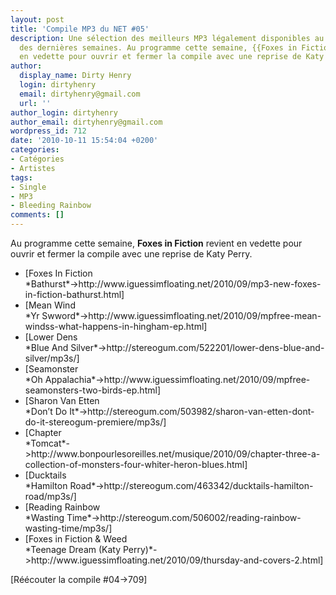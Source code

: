 ```yaml
---
layout: post
title: 'Compile MP3 du NET #05'
description: Une sélection des meilleurs MP3 légalement disponibles au téléchargement
  des dernières semaines. Au programme cette semaine, {{Foxes in Fiction}} revient
  en vedette pour ouvrir et fermer la compile avec une reprise de Katy Perry.
author:
  display_name: Dirty Henry
  login: dirtyhenry
  email: dirtyhenry@gmail.com
  url: ''
author_login: dirtyhenry
author_email: dirtyhenry@gmail.com
wordpress_id: 712
date: '2010-10-11 15:54:04 +0200'
categories:
- Catégories
- Artistes
tags:
- Single
- MP3
- Bleeding Rainbow
comments: []
---
```

Au programme cette semaine, __Foxes in Fiction__ revient en vedette pour ouvrir et fermer la compile avec une reprise de Katy Perry.

<ul class="polaroids">

<li><div class=polaroid>[<img410>Foxes In Fiction<br />*Bathurst*->http://www.iguessimfloating.net/2010/09/mp3-new-foxes-in-fiction-bathurst.html]</div></li>
<li><div class=polaroid>[<img411>Mean Wind<br />*Yr Swword*->http://www.iguessimfloating.net/2010/09/mpfree-mean-windss-what-happens-in-hingham-ep.html]</div></li>
<li><div class=polaroid>[<img412>Lower Dens<br />*Blue And Silver*->http://stereogum.com/522201/lower-dens-blue-and-silver/mp3s/]</div></li>
<li><div class=polaroid>[<img413>Seamonster<br />*Oh Appalachia*->http://www.iguessimfloating.net/2010/09/mpfree-seamonsters-two-birds-ep.html]</div></li>
<li><div class=polaroid>[<img414>Sharon Van Etten<br />*Don’t Do It*->http://stereogum.com/503982/sharon-van-etten-dont-do-it-stereogum-premiere/mp3s/]</div></li>
<li><div class=polaroid>[<img415>Chapter<br />*Tomcat*->http://www.bonpourlesoreilles.net/musique/2010/09/chapter-three-a-collection-of-monsters-four-whiter-heron-blues.html]</div></li>
<li><div class=polaroid>[<img416>Ducktails<br />*Hamilton Road*->http://stereogum.com/463342/ducktails-hamilton-road/mp3s/]</div></li>
<li><div class=polaroid>[<img417>Reading Rainbow<br />*Wasting Time*->http://stereogum.com/506002/reading-rainbow-wasting-time/mp3s/]</div></li>
<li><div class=polaroid>[<img418>Foxes in Fiction & Weed<br />*Teenage Dream (Katy Perry)*->http://www.iguessimfloating.net/2010/09/thursday-and-covers-2.html]</div></li>


</ul>

[Réécouter la compile #04->709]
